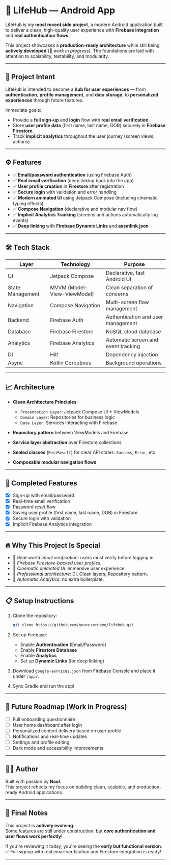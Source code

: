# 📱 LifeHub — Android App

LifeHub is my **most recent side project**, a modern Android application built to deliver a clean, high-quality user experience with **Firebase integration** and **real authentication flows**.

This project showcases a **production-ready architecture** while still being **actively developed** (🔨 *work in progress*). The foundations are laid with attention to scalability, testability, and modularity.

---

## 🌟 Project Intent

LifeHub is intended to become a **hub for user experiences** — from **authentication**, **profile management**, and **data storage**, to **personalized experiences** through future features.

Immediate goals:
- Provide a **full sign-up** and **login** flow with **real email verification**.
- Store **user profile data** (first name, last name, DOB) securely in **Firebase Firestore**.
- Track **implicit analytics** throughout the user journey (screen views, actions).

---

## ⚙️ Features

- ✅ **Email/password authentication** (using Firebase Auth)
- ✅ **Real email verification** (deep linking back into the app)
- ✅ **User profile creation** in **Firestore** after registration
- ✅ **Secure login** with validation and error handling
- ✅ **Modern animated UI** using Jetpack Compose (including cinematic typing effects)
- ✅ **Compose Navigation** (declarative and modular nav flow)
- ✅ **Implicit Analytics Tracking** (screens and actions automatically log events)
- ✅ **Deep linking** with **Firebase Dynamic Links** and **assetlink.json**

---

## 🛠 Tech Stack

| Layer            | Technology                       | Purpose                         |
|------------------|-----------------------------------|---------------------------------|
| UI               | Jetpack Compose                   | Declarative, fast Android UI    |
| State Management | MVVM (Model-View-ViewModel)        | Clean separation of concerns    |
| Navigation       | Compose Navigation                | Multi-screen flow management    |
| Backend          | Firebase Auth                     | Authentication and user management |
| Database         | Firebase Firestore                | NoSQL cloud database            |
| Analytics        | Firebase Analytics                | Automatic screen and event tracking |
| DI               | Hilt                              | Dependency injection            |
| Async            | Kotlin Coroutines                 | Background operations           |

---

## 📈 Architecture

- **Clean Architecture Principles**:
  - `Presentation Layer`: Jetpack Compose UI + ViewModels
  - `Domain Layer`: Repositories for business logic
  - `Data Layer`: Services interacting with Firebase

- **Repository pattern** between ViewModels and Firebase
- **Service layer abstraction** over Firestore collections
- **Sealed classes** (`PostResult`) for clear API states: `Success`, `Error`, etc.
- **Composable modular navigation flows**

---

## 🧪 Completed Features

- [x] Sign-up with email/password
- [x] Real-time email verification
- [x] Password reset flow
- [x] Saving user profile (first name, last name, DOB) in Firestore
- [x] Secure login with validation
- [x] Implicit Firebase Analytics integration

---

## 🔥 Why This Project Is Special

- 🔵 *Real-world email verification*: users must verify before logging in.
- 🔵 *Firebase Firestore-backed user profiles*.
- 🔵 *Cinematic animated UI*: immersive user experience.
- 🔵 *Professional architecture*: DI, Clean layers, Repository pattern.
- 🔵 *Automatic Analytics*: no extra boilerplate.

---

## 📋 Setup Instructions

1. Clone the repository:
    ```bash
    git clone https://github.com/yourusername/lifehub.git
    ```

2. Set up Firebase:
   - Enable **Authentication** (Email/Password)
   - Enable **Firestore Database**
   - Enable **Analytics**
   - Set up **Dynamic Links** (for deep linking)

3. Download `google-services.json` from Firebase Console and place it under `/app/`.

4. Sync Gradle and run the app!

---

## 🚧 Future Roadmap (Work in Progress)

- [ ] Full onboarding questionnaire
- [ ] User home dashboard after login
- [ ] Personalized content delivery based on user profile
- [ ] Notifications and real-time updates
- [ ] Settings and profile editing
- [ ] Dark mode and accessibility improvements

---

## 👨‍💻 Author

Built with passion by **Naol**.  
This project reflects my focus on building clean, scalable, and production-ready Android applications.

---

## 📢 Final Notes

This project is **actively evolving**.  
Some features are still under construction, but **core authentication and user flows work perfectly**!

If you're reviewing it today, you're seeing the **early but functional version**.  
✅ Full signup with real email verification and Firestore integration is ready!

---

